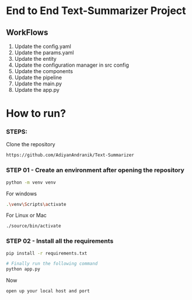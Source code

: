 # End to End Text-Summarizer Project

## WorkFlows

1. Update the config.yaml
2. Update the params.yaml
3. Update the entity
4. Update the configuration manager in src config
5. Update the components
6. Update the pipeline
7. Update the main.py
8. Update the app.py


# How to run?
### STEPS:

Clone the repository

```bash
https://github.com/AdiyanAndranik/Text-Summarizer
```
### STEP 01 - Create an environment after opening the repository

```bash
python -m venv venv
```
For windows
```bash
.\venv\Scripts\activate
```
For Linux or Mac
```bash
./source/bin/activate
```

### STEP 02 - Install all the requirements
```bash
pip install -r requirements.txt
```

```bash
# Finally run the following command
python app.py
```

Now
```bash
open up your local host and port
```
